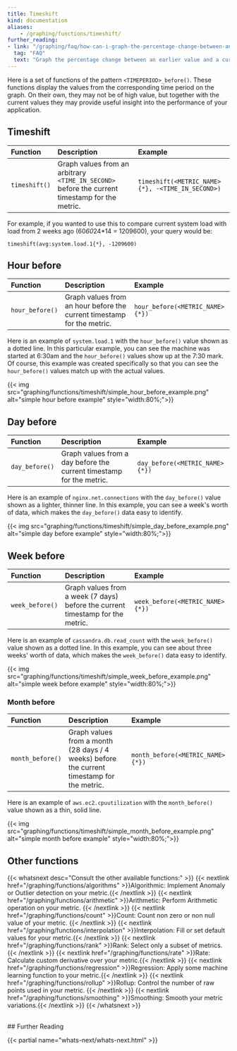 ```yaml
---
title: Timeshift
kind: documentation
aliases:
    - /graphing/functions/timeshift/
further_reading:
- link: "/graphing/faq/how-can-i-graph-the-percentage-change-between-an-earlier-value-and-a-current-value/"
  tag: "FAQ"
  text: "Graph the percentage change between an earlier value and a current value."
---
```


Here is a set of functions of the pattern `<TIMEPERIOD>_before()`. These functions display the values from the corresponding time period on the graph. On their own, they may not be of high value, but together with the current values they may provide useful insight into the performance of your application.

## Timeshift

| Function        | Description                                                            | Example                         |
| :----           | :-------                                                               | :---------                      |
| `timeshift()` | Graph values from an arbitrary `<TIME_IN_SECOND>` before the current timestamp for the metric. | `timeshift(<METRIC_NAME>{*}, -<TIME_IN_SECOND>)` |

For example, if you wanted to use this to compare current system load with load from 2 weeks ago (60*60*24*14 = 1209600), your query would be:

```
timeshift(avg:system.load.1{*}, -1209600)
```

## Hour before

| Function        | Description                                                            | Example                         |
| :----           | :-------                                                               | :---------                      |
| `hour_before()` | Graph values from an hour before the current timestamp for the metric. | `hour_before(<METRIC_NAME>{*})` |


Here is an example of `system.load.1` with the `hour_before()` value shown as a dotted line. In this particular example, you can see the machine was started at 6:30am and the `hour_before()` values show up at the 7:30 mark. Of course, this example was created specifically so that you can see the `hour_before()` values match up with the actual values.

{{< img src="graphing/functions/timeshift/simple_hour_before_example.png" alt="simple hour before example"  style="width:80%;">}}

## Day before

| Function       | Description                                                          | Example                        |
| :----          | :-------                                                             | :---------                     |
| `day_before()` | Graph values from a day before the current timestamp for the metric. | `day_before(<METRIC_NAME>{*})` |

Here is an example of `nginx.net.connections` with the `day_before()` value shown as a lighter, thinner line. In this example, you can see a week's worth of data, which makes the `day_before()` data easy to identify.

{{< img src="graphing/functions/timeshift/simple_day_before_example.png" alt="simple day before example"  style="width:80%;">}}

## Week before

| Function        | Description                                                                    | Example                         |
| :----           | :-------                                                                       | :---------                      |
| `week_before()` | Graph values from a week (7 days) before the current timestamp for the metric. | `week_before(<METRIC_NAME>{*})` |

Here is an example of `cassandra.db.read_count` with the `week_before()` value shown as a dotted line. In this example, you can see about three weeks' worth of data, which makes the `week_before()` data easy to identify.

{{< img src="graphing/functions/timeshift/simple_week_before_example.png" alt="simple week before example"  style="width:80%;">}}

### Month before

| Function         | Description                                                                                | Example                          |
| :----            | :-------                                                                                   | :---------                       |
| `month_before()` | Graph values from a month (28 days / 4 weeks) before the current timestamp for the metric. | `month_before(<METRIC_NAME>{*})` |

Here is an example of `aws.ec2.cpuutilization` with the `month_before()` value shown as a thin, solid line.

{{< img src="graphing/functions/timeshift/simple_month_before_example.png" alt="simple month before example"  style="width:80%;">}}

## Other functions

{{< whatsnext desc="Consult the other available functions:" >}}
    {{< nextlink href="/graphing/functions/algorithms" >}}Algorithmic: Implement Anomaly or Outlier detection on your metric.{{< /nextlink >}}
    {{< nextlink href="/graphing/functions/arithmetic" >}}Arithmetic: Perform Arithmetic operation on your metric.  {{< /nextlink >}}
    {{< nextlink href="/graphing/functions/count" >}}Count: Count non zero or non null value of your metric. {{< /nextlink >}}
    {{< nextlink href="/graphing/functions/interpolation" >}}Interpolation: Fill or set default values for your metric.{{< /nextlink >}}
    {{< nextlink href="/graphing/functions/rank" >}}Rank: Select only a subset of metrics. {{< /nextlink >}}
    {{< nextlink href="/graphing/functions/rate" >}}Rate: Calculate custom derivative over your metric.{{< /nextlink >}}
    {{< nextlink href="/graphing/functions/regression" >}}Regression: Apply some machine learning function to your metric.{{< /nextlink >}}
    {{< nextlink href="/graphing/functions/rollup" >}}Rollup: Control the number of raw points used in your metric. {{< /nextlink >}}
    {{< nextlink href="/graphing/functions/smoothing" >}}Smoothing: Smooth your metric variations.{{< /nextlink >}}
{{< /whatsnext >}}

<br>
## Further Reading

{{< partial name="whats-next/whats-next.html" >}}
